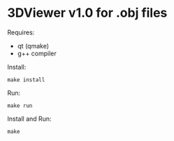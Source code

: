 # 3DViewer v1.0 for .obj files

Requires:
- qt (qmake)
- g++ compiler

Install:
```
make install
```
Run:
```
make run
```
Install and Run:
```
make
```


